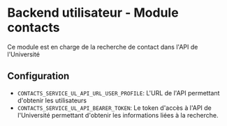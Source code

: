 # Backend utilisateur - Module contacts

Ce module est en charge de la recherche de contact dans l'API de l'Université 

## Configuration
- `CONTACTS_SERVICE_UL_API_URL_USER_PROFILE`: L'URL de l'API permettant d'obtenir les utilisateurs
- `CONTACTS_SERVICE_UL_API_BEARER_TOKEN`: Le token d'accès à l'API de l'Université permettant d'obtenir les informations liées à la recherche.